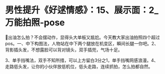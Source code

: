 # 男性提升《好逑情感》：15、展示面：2_万能拍照-pose

🎼出油怎么拍？不会摆动作，显得头大单板又尴尬。今天教大家出油拍照四个超过pos。一、中下构图法，人物站在中下两个腿放在机变区，瞬间长腿一你吧。2、背影插头发，不想露脸可以背对镜头，双手插兜，气场十足。

3、单手挡嘴法，双手不知所措，可以上方留白3分之1，单手挡嘴网感浪漫。4、走路低头发，让你的小伙伴放低机位，低头走路，连续抓拍，怎么拍都自然。

